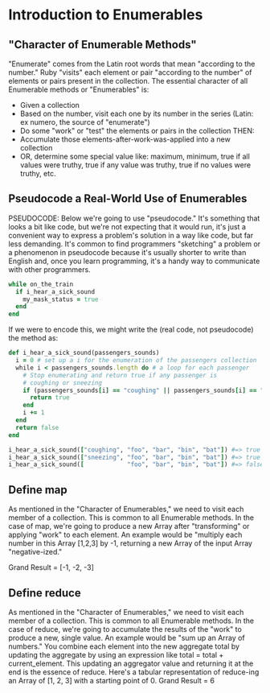 # Introduction to Enumerables

## "Character of Enumerable Methods"

"Enumerate" comes from the Latin root words that mean "according to the number." Ruby "visits" each element or pair "according to the number" of elements or pairs present in the collection. The essential character of all Enumerable methods or "Enumerables" is:

- Given a collection
- Based on the number, visit each one by its number in the series (Latin: ex numero, the source of "enumerate")
- Do some "work" or "test" the elements or pairs in the collection
THEN:
- Accumulate those elements-after-work-was-applied into a new collection
- OR, determine some special value like: maximum, minimum, true if all values were truthy, true if any value was truthy, true if no values were truthy, etc.

## Pseudocode a Real-World Use of Enumerables

PSEUDOCODE: Below we're going to use "pseudocode." It's something that looks a bit like code, but we're not expecting that it would run, it's just a convenient way to express a problem's solution in a way like code, but far less demanding. It's common to find programmers "sketching" a problem or a phenomenon in pseudocode because it's usually shorter to write than English and, once you learn programming, it's a handy way to communicate with other programmers.
```Ruby
while on_the_train
  if i_hear_a_sick_sound
    my_mask_status = true
  end
end
```
If we were to encode this, we might write the (real code, not pseudocode) the method as:
```Ruby
def i_hear_a_sick_sound(passengers_sounds)
  i = 0 # set up a i for the enumeration of the passengers collection
  while i < passengers_sounds.length do # a loop for each passenger
    # Stop enumerating and return true if any passenger is
    # coughing or sneezing
    if (passengers_sounds[i] == "coughing" || passengers_sounds[i] == "sneezing")
      return true
    end
    i += 1
  end
  return false
end

i_hear_a_sick_sound(["coughing", "foo", "bar", "bin", "bat"]) #=> true
i_hear_a_sick_sound(["sneezing", "foo", "bar", "bin", "bat"]) #=> true
i_hear_a_sick_sound([            "foo", "bar", "bin", "bat"]) #=> false
```

## Define map

As mentioned in the "Character of Enumerables," we need to visit each member of a collection. This is common to all Enumerable methods. In the case of map, we're going to produce a new Array after "transforming" or applying "work" to each element. An example would be "multiply each number in this Array [1,2,3] by -1, returning a new Array of the input Array "negative-ized."

Grand Result = [-1, -2, -3]

## Define reduce

As mentioned in the "Character of Enumerables," we need to visit each member of a collection. This is common to all Enumerable methods. In the case of reduce, we're going to accumulate the results of the "work" to produce a new, single value. An example would be "sum up an Array of numbers." You combine each element into the new aggregate total by updating the aggregate by using an expression like total = total + current_element. This updating an aggregator value and returning it at the end is the essence of reduce.
Here's a tabular representation of reduce-ing an Array of [1, 2, 3] with a starting point of 0.
Grand Result = 6
